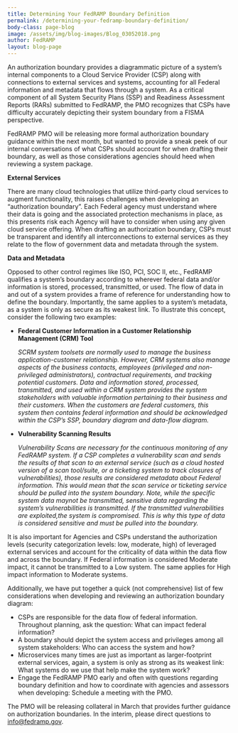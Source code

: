 ```yaml
---
title: Determining Your FedRAMP Boundary Definition
permalink: /determining-your-fedramp-boundary-definition/
body-class: page-blog
image: /assets/img/blog-images/Blog_03052018.png
author: FedRAMP
layout: blog-page
---
```

An authorization boundary provides a diagrammatic picture of a system’s internal components to a Cloud Service Provider (CSP) along with connections to external services and systems, accounting for all Federal information and metadata that flows through a system. As a critical component of all System Security Plans (SSP) and Readiness Assessment Reports (RARs) submitted to FedRAMP, the PMO recognizes that CSPs have difficulty accurately depicting their system boundary from a FISMA perspective. 

FedRAMP PMO will be releasing more formal authorization boundary guidance within the next month, but wanted to provide a sneak peek of our internal conversations of what CSPs should account for when drafting their boundary, as well as those considerations agencies should heed when reviewing a system package.  

**External Services**

There are many cloud technologies that  utilize third-party cloud services to augment functionality, this raises challenges when developing an “authorization boundary”. Each Federal agency must understand where their data is going and the associated protection mechanisms in place, as this presents risk each Agency will have to consider when using any given cloud service offering. When drafting an authorization boundary, CSPs must be transparent and identify all interconnections to external services as they relate to the flow of government data and metadata through the system.

**Data and Metadata**

Opposed to other control regimes like ISO, PCI, SOC II, etc., FedRAMP qualifies a system’s boundary according to wherever federal data and/or information is stored, processed, transmitted, or used. The flow of data in and out of a system provides a frame of reference for understanding how to define the boundary. Importantly, the same applies to a system’s metadata, as a system is only as secure as its weakest link. To illustrate this concept, consider the following two examples:

 * **Federal Customer Information in a Customer Relationship Management (CRM) Tool** 
 
   *SCRM system toolsets are normally used to manage the business application-customer relationship. However, CRM systems also manage aspects of the business contacts, employees (privileged and non-privileged administrators), contractual requirements, and tracking potential customers. Data and information stored, processed, transmitted, and used within a CRM system provides the system stakeholders with valuable information pertaining to their business and their customers. When the customers are federal customers, this system then contains federal information and should be acknowledged within the CSP’s SSP, boundary diagram and data-flow diagram.*

* **Vulnerability Scanning Results**

   *Vulnerability Scans are necessary for the continuous monitoring of any FedRAMP system. If a CSP completes a vulnerability scan and sends the results of that scan to an external service (such as a cloud hosted version of a scan tool/suite, or a ticketing system to track closures of vulnerabilities), those results are considered metadata about Federal information. This would mean that the scan service or ticketing service should be pulled into the system boundary. Note, while the specific system data maynot be transmitted, sensitive data regarding the system’s vulnerabilities is transmitted. If the transmitted vulnerabilities are exploited,the system is compromised. This is why this type of data is considered sensitive and must be pulled into the boundary.*

It is also important for Agencies and CSPs understand the authorization levels (security categorization levels: low, moderate, high) of leveraged external services and account for the criticality of data within the data flow and across the boundary. If Federal information is considered Moderate impact, it cannot be transmitted to a Low system. The same applies for High impact information to Moderate systems. 

Additionally, we have put together a quick (not comprehensive) list of few considerations when developing and reviewing an authorization boundary diagram: 

 * CSPs are responsible for the data flow of federal information. Throughout planning, ask the question: What can impact federal information?
 * A boundary should depict the system access and privileges among all system stakeholders: Who can access the system and how?
 * Microservices many times are just as important as larger-footprint external services, again, a system is only as strong as its weakest link: What systems do we use that help make the system work?
 * Engage the FedRAMP PMO early and often with questions regarding boundary definition and how to coordinate with agencies and assessors when developing: Schedule a meeting with the PMO.

The PMO will be releasing collateral in March that provides further guidance on authorization boundaries. In the interim, please direct questions to info@fedramp.gov. 
